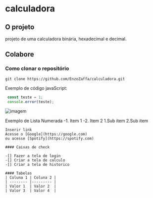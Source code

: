 # calculadora 

## O projeto

projeto de uma calculadora binária, hexadecimal e decimal.

## Colabore

### Como clonar o repositório
```
git clone https://github.com/EnzoZaffa/calculadora.git
```
Exemplo de código javaScript:
```js
 const teste = 1;
 console.error(teste);
```

![imagem](https://github.githubassets.com/images/modules/logos_page/GitHub-Mark.png)

Exemplo de Lista Numerada
-1. Item 1
-2. Item 2
    1.Sub item 
    2.Sub item

    Inserir link 
    Acesse o [Google](https://google.com)
    ou acesse [Spotify](https://spotify.com)

    #### Caixas de check

    -[] Fazer a tela de login
    -[] Criar a tela de calculo
    -[] Criar a tela de historico

    #### Tabelas 
    | Coluna 1 | Coluna 2 |
    | -------- |--------- |
    | Valor 1  | Valor 2  |
    | Valor 3  | Valor 4  |